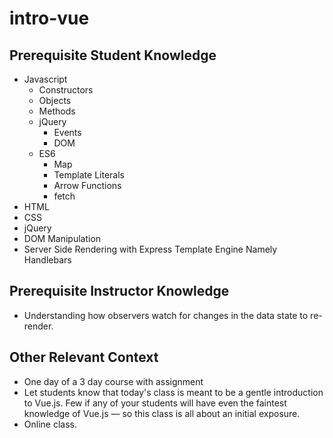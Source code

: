 # intro-vue

## Prerequisite Student Knowledge
* Javascript
    * Constructors
    * Objects
    * Methods
    * jQuery
        * Events
        * DOM
    * ES6
        * Map
        * Template Literals
        * Arrow Functions
        * fetch
* HTML
* CSS
* jQuery
* DOM Manipulation
* Server Side Rendering with Express Template Engine Namely Handlebars


## Prerequisite Instructor Knowledge
* Understanding how observers watch for changes in the data state to re-render.



## Other Relevant Context
* One day of a 3 day course with assignment
* Let students know that today's class is meant to be a gentle introduction to Vue.js. Few if any of your students will have even the faintest knowledge of Vue.js — so this class is all about an initial exposure.
* Online class.